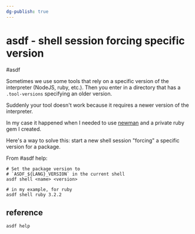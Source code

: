```yaml
---
dg-publish: true
---
```

# asdf - shell session forcing specific version

#asdf

Sometimes we use some tools that rely on a specific version of the interpreter (NodeJS, ruby, etc.). Then you enter in a directory that has a `.tool-versions` specifying an older version.

Suddenly your tool doesn't work because it requires a newer version of the interpreter.

In my case it happened when I needed to use [newman](https://github.com/postmanlabs/newman) and a private ruby gem I created.

Here's a way to solve this: start a new shell session "forcing" a specific version for a package.

From #asdf help:
```shell
# Set the package version to
# `ASDF_${LANG}_VERSION` in the current shell
asdf shell <name> <version>

# in my example, for ruby
asdf shell ruby 3.2.2
```

## reference

`asdf help`